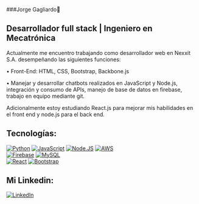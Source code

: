 ###Jorge Gagliardo👋
## Desarrollador full stack | Ingeniero en Mecatrónica

Actualmente me encuentro trabajando como desarrollador web en Nexxit S.A. desempeñando las siguientes funciones:

• Front-End: HTML, CSS, Bootstrap, Backbone.js 

• Manejar y desarrollar chatbots realizados en JavaScript y Node.js, integración y consumo de APIs, 
 manejo de base de datos en firebase, trabajo en equipo mediante git.

 Adicionalmente estoy estudiando React.js para mejorar mis habilidades en el front end y node.js para el back end.

## Tecnologías:

[![Python](https://img.shields.io/badge/Python-306998?style=for-the-badge&logo=python&labelColor=101010)]()
[![JavaScript](https://img.shields.io/badge/JavaScript-F7DF1E?style=for-the-badge&logo=javascript&labelColor=101010)]()
[![Node.JS](https://img.shields.io/badge/Node.JS-339933?style=for-the-badge&logo=node.js&labelColor=101010)]()
[![AWS](https://img.shields.io/badge/AWS-232F3E?style=for-the-badge&logo=amazon-aws&labelColor=101010)]()
</br>
[![Firebase](https://img.shields.io/badge/Firebase-FFCA28?style=for-the-badge&logo=firebase&labelColor=101010)]()
[![MySQL](https://img.shields.io/badge/MySQL-4479A1?style=for-the-badge&logo=mysql&labelColor=101010)]()
</br>
[![React](https://img.shields.io/badge/React-2271b3?style=for-the-badge&logo=react&labelColor=101010)]()
[![Bootstrap](https://img.shields.io/badge/Bootstrap-572364?style=for-the-badge&logo=bootstrap&labelColor=101010)]()

## Mi Linkedin:

[![LinkedIn](https://img.shields.io/badge/Linkedin-0e76a8?style=for-the-badge&logo=linkedin&labelColor=101010)](https://www.linkedin.com/in/jorge-gagliardo)


